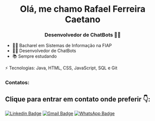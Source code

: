 <h1 align="center">Olá, me chamo Rafael Ferreira Caetano</h1>
<h3 align="center">Desenvolvedor de ChatBots 👨‍💻</h3>

- 👨‍🎓 Bacharel em Sistemas de Informação na FIAP
- 👨‍💻 Desenvolvedor de ChatBots
- 📚 Sempre estudando

⚡ Tecnologias: Java, HTML, CSS, JavaScript, SQL e Git

<h3>Contatos:</h3>
<h2>Clique para entrar em contato onde preferir 👇:</h2>

[![Linkedin Badge](https://img.shields.io/badge/-LinkedIn-blue?style=flat-square&logo=Linkedin&logoColor=white&link=https://www.linkedin.com/in/rafacaetano7)](https://www.linkedin.com/in/rafacaetano7)
[![Gmail Badge](https://img.shields.io/badge/-E-mail-c14438?style=flat-square&logo=Gmail&logoColor=white&link=mailto:rcaetano0709@gmail.com)](mailto:rcaetano0709@gmail.com)
[![WhatsApp Badge](https://img.shields.io/badge/-WhatsApp-lightgreen?style=flat-square&logo=Whatsapp&logoColor=white&link=https://api.whatsapp.com/send/?phone=5511942093914&text=Ol%C3%A1+Rafael%21&type=phone_number&app_absent=0)](https://api.whatsapp.com/send/?phone=5511942093914&text=Ol%C3%A1+Rafael%21&type=phone_number&app_absent=0)
